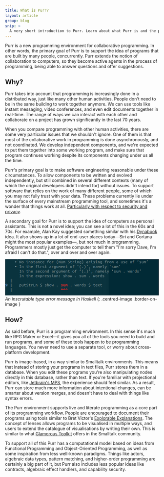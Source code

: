 ```yaml
---
title: What is Purr?
layout: article
group: blog
snip: >
  A very short introduction to Purr. Learn about what Purr is and the problems it tries to solve.
---
```



Purr is a new programming environment for collaborative programming. In other words, the primary goal of Purr is to support the idea of programs that are built by many people, concurrently. Purr extends the notion of collaboration to computers, so they become active agents in the process of programming, being able to answer questions and offer suggestions.


## Why?

Purr takes into account that programming is increasingly done in a distributed way, just like many other human activities. People don't need to be in the same building to work together anymore. We can use tools like instant messaging, video conferences, and even edit documents together in real-time. The range of ways we can interact with each other and collaborate on a project has grown significantly in the last 70 years.

When you compare programming with other human activities, there are some very particular issues that we shouldn't ignore. One of them is that most of the collaborative work in programming is done asynchronously, and not coordinated. We develop independent components, and we're expected to put them together into some working program, and make sure that program continues working despite its components changing under us all the time.

Purr's primary goal is to make software engineering reasonable under these circumstances. To allow components to be written and evolved independently, but still combined in several different contexts (many of which the original developers didn't intend for) without issues. To support software that relies on the work of many different people, some of which you may not fully trust with your data. These problems currently lie under the surface of every mainstream programming tool, and sometimes it's a wonder that things work at all. [Particularly with respect to security and privacy](https://www.hillelwayne.com/post/stamping-on-eventstream/).

A secondary goal for Purr is to support the idea of computers as personal assistants. This is not a novel idea; you can see a lot of this in the 60s and 70s. For example, Alan Kay suggested something similar with his [Dynabook](http://www.vpri.org/pdf/hc_pers_comp_for_children.pdf) idea. It also shows up in a lot of end-user places today—Siri and Cortana might the most popular examples—, but not much in programming. Programmers mostly just get the computer to tell them "I'm sorry Dave, I'm afraid I can't do that.", over and over and over again.

![A screenshot of an inscrutable type error message in Haskell](/media/files/2019-04-computer-says-no.png)
*An inscrutable type error message in Haskell*
{: .centred-image .border-on-image }


## How?

As said before, Purr is a programming environment. In this sense it's much like RPG Maker or Excel—it gives you all of the tools you need to build and run programs, and some of these tools happen to be programming languages. You never need to use a separate tool, or worry about cross-platform development.

Purr is image-based, in a way similar to Smalltalk environments. This means that instead of storing your programs in text files, Purr stores them in a database. When you edit these programs you're also manipulating nodes directly in this database, rather than text. If you're familiar with projectional editors, like [Jetbrain's MPS](https://www.jetbrains.com/mps/), the experience should feel similar. As a result, Purr can store much more information about intentional changes, can be smarter about version merges, and doesn't have to deal with things like syntax errors.

The Purr environment supports live and literate programming as a core part of its programming workflow. People are encouraged to document their programs using tools similar to Bret Victor's [Explorable Explanations](http://worrydream.com/ExplorableExplanations/). The concept of lenses allows programs to be visualised in multiple ways, and users to extend the catalogue of visualisations by writing their own. This is similar to what [Glamorous Toolkit](https://gtoolkit.com/) offers in the Smalltalk community.

To support all of this Purr has a computational model based on ideas from Functional Programming and Object-Oriented Programming, as well as some inspiration from less well-known paradigms. Things like actors, algebraic data types, pattern matching, and higher-order programming are certainly a big part of it, but Purr also includes less popular ideas like contracts, algebraic effect handlers, and capability security.